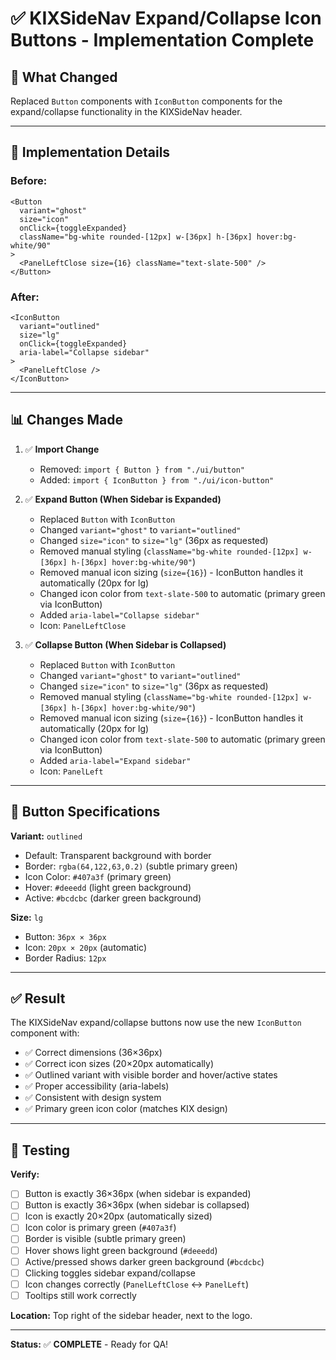 # ✅ KIXSideNav Expand/Collapse Icon Buttons - Implementation Complete

## 🎯 **What Changed**

Replaced `Button` components with `IconButton` components for the expand/collapse functionality in the KIXSideNav header.

---

## 🔄 **Implementation Details**

### **Before:**
```tsx
<Button
  variant="ghost"
  size="icon"
  onClick={toggleExpanded}
  className="bg-white rounded-[12px] w-[36px] h-[36px] hover:bg-white/90"
>
  <PanelLeftClose size={16} className="text-slate-500" />
</Button>
```

### **After:**
```tsx
<IconButton
  variant="outlined"
  size="lg"
  onClick={toggleExpanded}
  aria-label="Collapse sidebar"
>
  <PanelLeftClose />
</IconButton>
```

---

## 📊 **Changes Made**

1. ✅ **Import Change**
   - Removed: `import { Button } from "./ui/button"`
   - Added: `import { IconButton } from "./ui/icon-button"`

2. ✅ **Expand Button (When Sidebar is Expanded)**
   - Replaced `Button` with `IconButton`
   - Changed `variant="ghost"` to `variant="outlined"`
   - Changed `size="icon"` to `size="lg"` (36px as requested)
   - Removed manual styling (`className="bg-white rounded-[12px] w-[36px] h-[36px] hover:bg-white/90"`)
   - Removed manual icon sizing (`size={16}`) - IconButton handles it automatically (20px for lg)
   - Changed icon color from `text-slate-500` to automatic (primary green via IconButton)
   - Added `aria-label="Collapse sidebar"`
   - Icon: `PanelLeftClose`

3. ✅ **Collapse Button (When Sidebar is Collapsed)**
   - Replaced `Button` with `IconButton`
   - Changed `variant="ghost"` to `variant="outlined"`
   - Changed `size="icon"` to `size="lg"` (36px as requested)
   - Removed manual styling (`className="bg-white rounded-[12px] w-[36px] h-[36px] hover:bg-white/90"`)
   - Removed manual icon sizing (`size={16}`) - IconButton handles it automatically (20px for lg)
   - Changed icon color from `text-slate-500` to automatic (primary green via IconButton)
   - Added `aria-label="Expand sidebar"`
   - Icon: `PanelLeft`

---

## 🎨 **Button Specifications**

**Variant:** `outlined`
- Default: Transparent background with border
- Border: `rgba(64,122,63,0.2)` (subtle primary green)
- Icon Color: `#407a3f` (primary green)
- Hover: `#deeedd` (light green background)
- Active: `#bcdcbc` (darker green background)

**Size:** `lg`
- Button: `36px × 36px`
- Icon: `20px × 20px` (automatic)
- Border Radius: `12px`

---

## ✅ **Result**

The KIXSideNav expand/collapse buttons now use the new `IconButton` component with:
- ✅ Correct dimensions (36×36px)
- ✅ Correct icon sizes (20×20px automatically)
- ✅ Outlined variant with visible border and hover/active states
- ✅ Proper accessibility (aria-labels)
- ✅ Consistent with design system
- ✅ Primary green icon color (matches KIX design)

---

## 🧪 **Testing**

**Verify:**
- [ ] Button is exactly 36×36px (when sidebar is expanded)
- [ ] Button is exactly 36×36px (when sidebar is collapsed)
- [ ] Icon is exactly 20×20px (automatically sized)
- [ ] Icon color is primary green (`#407a3f`)
- [ ] Border is visible (subtle primary green)
- [ ] Hover shows light green background (`#deeedd`)
- [ ] Active/pressed shows darker green background (`#bcdcbc`)
- [ ] Clicking toggles sidebar expand/collapse
- [ ] Icon changes correctly (`PanelLeftClose` ↔ `PanelLeft`)
- [ ] Tooltips still work correctly

**Location:** Top right of the sidebar header, next to the logo.

---

**Status:** ✅ **COMPLETE** - Ready for QA!

